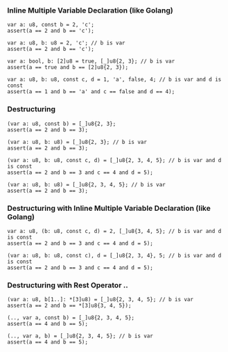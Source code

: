 ### Inline Multiple Variable Declaration (like Golang)
```zig
var a: u8, const b = 2, 'c';
assert(a == 2 and b == 'c');

var a: u8, b: u8 = 2, 'c'; // b is var
assert(a == 2 and b == 'c');

var a: bool, b: [2]u8 = true, [_]u8{2, 3}; // b is var
assert(a == true and b == [2]u8{2, 3});

var a: u8, b: u8, const c, d = 1, 'a', false, 4; // b is var and d is const
assert(a == 1 and b == 'a' and c == false and d == 4);
```

### Destructuring
```zig
(var a: u8, const b) = [_]u8{2, 3};
assert(a == 2 and b == 3);

(var a: u8, b: u8) = [_]u8{2, 3}; // b is var
assert(a == 2 and b == 3);

(var a: u8, b: u8, const c, d) = [_]u8{2, 3, 4, 5}; // b is var and d is const
assert(a == 2 and b == 3 and c == 4 and d = 5);

(var a: u8, b: u8) = [_]u8{2, 3, 4, 5}; // b is var
assert(a == 2 and b == 3);
```

### Destructuring with Inline Multiple Variable Declaration (like Golang)
```zig
var a: u8, (b: u8, const c, d) = 2, [_]u8{3, 4, 5}; // b is var and d is const
assert(a == 2 and b == 3 and c == 4 and d = 5);

(var a: u8, b: u8, const c), d = [_]u8{2, 3, 4}, 5; // b is var and d is const
assert(a == 2 and b == 3 and c == 4 and d = 5);
```

### Destructuring with Rest Operator ..
```zig
(var a: u8, b[1..]: *[3]u8) = [_]u8{2, 3, 4, 5}; // b is var
assert(a == 2 and b == *[3]u8{3, 4, 5});

(.., var a, const b) = [_]u8{2, 3, 4, 5};
assert(a == 4 and b == 5);

(.., var a, b) = [_]u8{2, 3, 4, 5}; // b is var
assert(a == 4 and b == 5);
```
